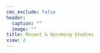 ```yaml
---
cms_exclude: false
header:
  caption: ""
  image: ""
title: Recent & Upcoming Studies
view: 2
---
```

